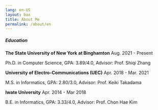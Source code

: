 ```yaml
---
lang: en-US
layout: box
title: About Me
permalink: /about/en
---
```


##### Education

**The State University of New York at Binghamton** <span class="tag">Aug. 2021 - Present</span>

Ph.D. in Computer Science,
GPA: 3.89/4.0,
Advisor: Prof. Shiqi Zhang

**University of Electro-Communications (UEC)** <span class="tag">Apr. 2018 - Mar. 2021</span>

M.S. in Informatics,
GPA: 2.80/3.0,
Advisor: Prof. Keiki Takadama

**Iwate University** <span class="tag">Apr. 2014 - Mar 2018</span>

B.E. in Informatics,
GPA: 3.33/4.0,
Advisor: Prof. Chon Hae Kim
